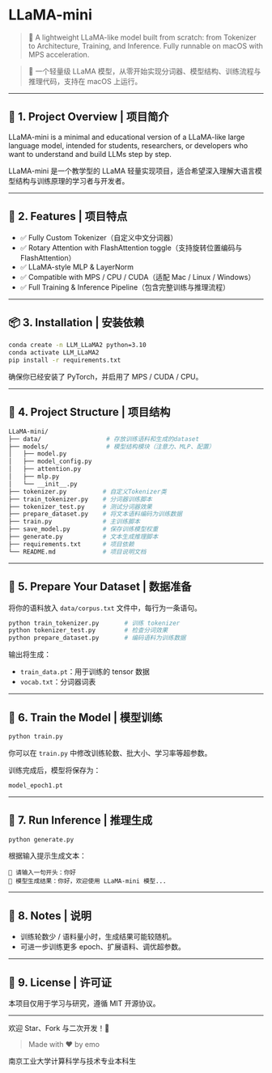 # LLaMA-mini

> 🦙 A lightweight LLaMA-like model built from scratch: from Tokenizer to Architecture, Training, and Inference. Fully runnable on macOS with MPS acceleration.

> 🧠 一个轻量级 LLaMA 模型，从零开始实现分词器、模型结构、训练流程与推理代码，支持在 macOS 上运行。

---

## 🚀 1. Project Overview | 项目简介

LLaMA-mini is a minimal and educational version of a LLaMA-like large language model, intended for students, researchers, or developers who want to understand and build LLMs step by step.

LLaMA-mini 是一个教学型的 LLaMA 轻量实现项目，适合希望深入理解大语言模型结构与训练原理的学习者与开发者。

---

## 🧱 2. Features | 项目特点

- ✅ Fully Custom Tokenizer（自定义中文分词器）
- ✅ Rotary Attention with FlashAttention toggle（支持旋转位置编码与 FlashAttention）
- ✅ LLaMA-style MLP & LayerNorm
- ✅ Compatible with MPS / CPU / CUDA（适配 Mac / Linux / Windows）
- ✅ Full Training & Inference Pipeline（包含完整训练与推理流程）

---

## 📦 3. Installation | 安装依赖

```bash
conda create -n LLM_LLaMA2 python=3.10
conda activate LLM_LLaMA2
pip install -r requirements.txt
```

确保你已经安装了 PyTorch，并启用了 MPS / CUDA / CPU。

---

## 📂 4. Project Structure | 项目结构

```bash
LLaMA-mini/
├── data/                  # 存放训练语料和生成的dataset
├── models/                # 模型结构模块（注意力、MLP、配置）
│   ├── model.py
│   ├── model_config.py
│   ├── attention.py
│   ├── mlp.py
│   └── __init__.py
├── tokenizer.py          # 自定义Tokenizer类
├── train_tokenizer.py    # 分词器训练脚本
├── tokenizer_test.py     # 测试分词器效果
├── prepare_dataset.py    # 将文本语料编码为训练数据
├── train.py              # 主训练脚本
├── save_model.py         # 保存训练模型权重
├── generate.py           # 文本生成推理脚本
├── requirements.txt      # 项目依赖
└── README.md             # 项目说明文档
```

---

## 📝 5. Prepare Your Dataset | 数据准备

将你的语料放入 `data/corpus.txt` 文件中，每行为一条语句。

```bash
python train_tokenizer.py       # 训练 tokenizer
python tokenizer_test.py        # 检查分词效果
python prepare_dataset.py       # 编码语料为训练数据
```

输出将生成：

- `train_data.pt`：用于训练的 tensor 数据
- `vocab.txt`：分词器词表

---

## 🎯 6. Train the Model | 模型训练

```bash
python train.py
```

你可以在 `train.py` 中修改训练轮数、批大小、学习率等超参数。

训练完成后，模型将保存为：

```bash
model_epoch1.pt
```

---

## 🤖 7. Run Inference | 推理生成

```bash
python generate.py
```

根据输入提示生成文本：

```
💬 请输入一句开头：你好
🧠 模型生成结果：你好，欢迎使用 LLaMA-mini 模型...
```

---

## 📌 8. Notes | 说明

- 训练轮数少 / 语料量小时，生成结果可能较随机。
- 可进一步训练更多 epoch、扩展语料、调优超参数。

---

## 📮 9. License | 许可证

本项目仅用于学习与研究，遵循 MIT 开源协议。

---

欢迎 Star、Fork 与二次开发！🚀

> Made with ❤️ by emo

南京工业大学计算科学与技术专业本科生